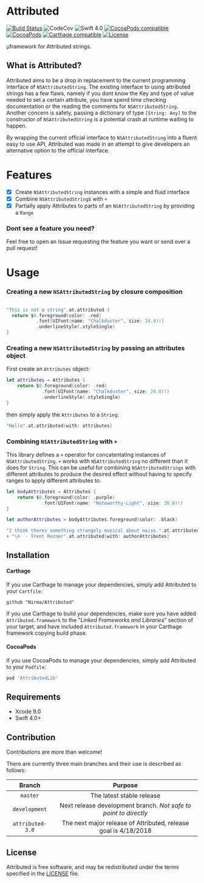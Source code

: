 # Attributed
[![Build Status](https://travis-ci.org/Nirma/Attributed.svg?branch=master)](https://travis-ci.org/Nirma/Attributed)
![CodeCov](https://img.shields.io/codecov/c/github/Nirma/Attributed.svg)
![Swift 4.0](https://img.shields.io/badge/Swift-4.0-orange.svg)
[![CocoaPods compatible](https://img.shields.io/cocoapods/v/AttributedLib.svg)](#cocoapods)
[![CocoaPods](https://img.shields.io/cocoapods/dt/AttributedLib.svg)]()
[![Carthage compatible](https://img.shields.io/badge/Carthage-compatible-4BC51D.svg?style=flat)](https://github.com/Carthage/Carthage)
[![License](http://img.shields.io/:license-mit-blue.svg)](http://doge.mit-license.org)

µframework for Attributed strings.

## What is Attributed?
Attributed aims to be a drop in replacement to the current programming interface of `NSAttributedString`.
The existing interface to using attributed strings has a few flaws, namely if you dont know the Key and type of value 
needed to set a certain attribute, you have spend time checking documentation or the reading the comments for `NSAttributedString`.
Another concern is safety, passing a dictionary of type `[String: Any]` to the constructor of `NSAttributedString` is a potential crash at runtime waiting to happen.

By wrapping the current official interface to `NSAttributedString` into a fluent easy to use API, Attributed was made
in an attempt to give developers an alternative option to the official interface.

# Features
- [x] Create `NSAttributedString` instances with a simple and fluid interface
- [x] Combine `NSAttributedString`s with `+`
- [x] Partially apply Attributes to parts of an `NSAttributedString` by providing a `Range`

### Dont see a feature you need?
Feel free to open an Issue requesting the feature you want or send over a pull request!

# Usage  

### Creating a new `NSAttributedString` by closure composition

```swift

"This is not a string".at.attributed {
  return $0.foreground(color: .red)
           .font(UIFont(name: "Chalkduster", size: 24.0)!)
           .underlineStyle(.styleSingle)
}
```

### Creating a new `NSAttributedString` by passing an attributes object

First create an `Attributes` object:

```swift
let attributes = Attributes {
    return $0.foreground(color: .red)
             .font(UIFont(name: "Chalkduster", size: 24.0)!)
             .underlineStyle(.styleSingle)
}
```

then simply apply the `Attributes` to a `String`:

```swift
"Hello".at.attributed(with: attributes)
```

### Combining `NSAttributedString` with `+`
This library defines a `+` operator for concatentating instances of `NSAttributedString`.
`+` works with `NSAttributedString` no different than it does for `String`.
This can be useful for combining `NSAttributedStrings` with different attributes to produce the 
desired effect without having to specify ranges to apply different attributes to.

```swift
let bodyAttributes = Attributes { 
    return $0.foreground(color: .purple)
             .font(UIFont(name: "Noteworthy-Light", size: 20.0)!)
}

let authorAttributes = bodyAttributes.foreground(color: .black)

"I think theres something strangely musical about noise.".at.attributed(with: bodyAttributes)
+ "\n  - Trent Reznor".at.attributed(with: authorAttributes)
```

## Installation

#### Carthage

If you use Carthage to manage your dependencies, simply add
Attributed to your `Cartfile`:

```
github "Nirma/Attributed"
```

If you use Carthage to build your dependencies, make sure you have added `Attributed.framework` to the "_Linked Frameworks and Libraries_" section of your target, and have included `Attributed.framework` in your Carthage framework copying build phase.

#### CocoaPods

If you use CocoaPods to manage your dependencies, simply add
Attributed to your `Podfile`:

```ruby
pod 'AttributedLib'
```

## Requirements

* Xcode 9.0
* Swift 4.0+

## Contribution
Contributions are more than welcome!

There are currently three main branches and their use is described as follows: 

| Branch | Purpose |
|:---:|:---:|
|`master`| The latest stable release |
| `development` | Next release development branch. *Not safe to point to directly* |
| `attributed-3.0` | The next major release of Attributed, release goal is 4/18/2018 |

## License

Attributed is free software, and may be redistributed under the terms specified in the [LICENSE] file.

[LICENSE]: /LICENSE
